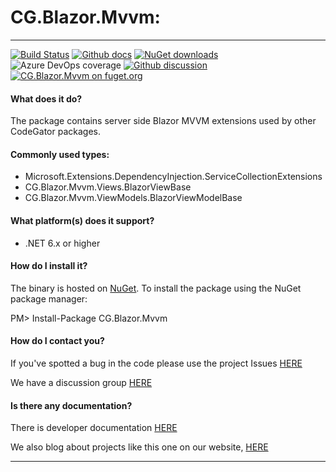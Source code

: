 # CG.Blazor.Mvvm: 

---
[![Build Status](https://dev.azure.com/codegator/CG.Blazor.Mvvm/_apis/build/status/CodeGator.CG.Blazor.Mvvm?branchName=main)](https://dev.azure.com/codegator/CG.Blazor.Mvvm/_build/latest?definitionId=68&branchName=main)
[![Github docs](https://img.shields.io/static/v1?label=Documentation&message=online&color=blue)](https://codegator.github.io/CG.Blazor.Mvvm/index.html)
[![NuGet downloads](https://img.shields.io/nuget/dt/CG.Blazor.Mvvm.svg?style=flat)](https://nuget.org/packages/CG.Blazor.Mvvm)
![Azure DevOps coverage](https://img.shields.io/azure-devops/coverage/codegator/CG.Blazor.Mvvm/68)
[![Github discussion](https://img.shields.io/badge/Discussion-online-blue)](https://github.com/CodeGator/CG.Blazor.Mvvm/discussions)
[![CG.Blazor.Mvvm on fuget.org](https://www.fuget.org/packages/CG.Blazor.Mvvm/badge.svg)](https://www.fuget.org/packages/CG.Blazor.Mvvm)

#### What does it do?
The package contains server side Blazor MVVM extensions used by other CodeGator packages.

#### Commonly used types:
* Microsoft.Extensions.DependencyInjection.ServiceCollectionExtensions
* CG.Blazor.Mvvm.Views.BlazorViewBase
* CG.Blazor.Mvvm.ViewModels.BlazorViewModelBase

#### What platform(s) does it support?
* .NET 6.x or higher

#### How do I install it?
The binary is hosted on [NuGet](https://www.nuget.org/packages/CG.Blazor.Mvvm). To install the package using the NuGet package manager:

PM> Install-Package CG.Blazor.Mvvm

#### How do I contact you?
If you've spotted a bug in the code please use the project Issues [HERE](https://github.com/CodeGator/CG.Blazor.Mvvm/issues)

We have a discussion group [HERE](https://github.com/CodeGator/CG.Blazor.Mvvm/discussions)

#### Is there any documentation?
There is developer documentation [HERE](https://codegator.github.io/CG.Blazor.Mvvm/)

We also blog about projects like this one on our website, [HERE](http://www.codegator.com)

---



